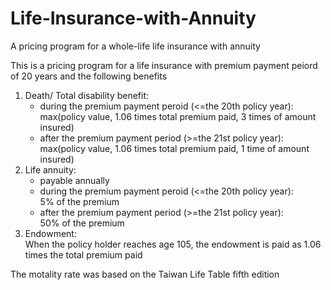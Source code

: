 # Life-Insurance-with-Annuity
A pricing program for a whole-life life insurance with annuity

This is a pricing program for a life insurance with premium payment peiord of 20 years and the following benefits
1. Death/ Total disability benefit:
   - during the premium payment peroid (<=the 20th policy year):</br> 
     max(policy value, 1.06 times total premium paid, 3 times of amount insured)</br> 
   - after the premium payment period (>=the 21st policy year):</br> 
     max(policy value, 1.06 times total premium paid, 1 time of amount insured)</br> 
2. Life annuity:</br> 
   - payable annually 
   - during the premium payment peroid (<=the 20th policy year):</br> 
     5% of the premium</br> 
   - after the premium payment period (>=the 21st policy year):</br>
     50% of the premium</br> 
3. Endowment:</br> 
   When the policy holder reaches age 105, the endowment is paid as 1.06 times the total premium paid

The motality rate was based on the Taiwan Life Table fifth edition 

